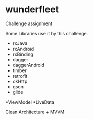 # wunderfleet
Challenge assignment

Some Libraries use it by this challenge.

* rxJava
* rxAndroid
* rxBinding
* dagger
* daggerAndroid
* timber
* retrofit
* okHttp
* gson
* glide

*ViewModel
*LiveData

Clean Architecture + MVVM

